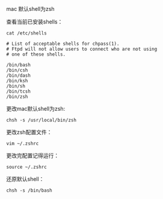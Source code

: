 mac 默认shell为zsh

查看当前已安装shells：


```
cat /etc/shells

# List of acceptable shells for chpass(1).
# Ftpd will not allow users to connect who are not using
# one of these shells.

/bin/bash
/bin/csh
/bin/dash
/bin/ksh
/bin/sh
/bin/tcsh
/bin/zsh

```


更改mac默认shell为zsh:


```
chsh -s /usr/local/bin/zsh
```


更改zsh配置文件：


```
vim ~/.zshrc
```


更改完配置记得运行：


```
source ~/.zshrc
```


还原默认shell：


```
chsh -s /bin/bash
```

